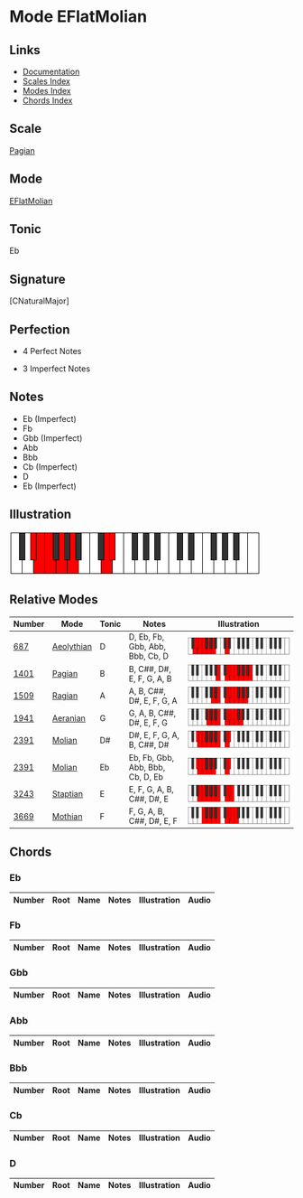 # Mode EFlatMolian

## Links

- [Documentation](index.md)
- [Scales Index](Scales.md)
- [Modes Index](Modes.md)
- [Chords Index](Chords.md)

## Scale

[Pagian](ScalePagian.md)

## Mode

[EFlatMolian](ModeEFlatMolian.md)

## Tonic

Eb

## Signature

[CNaturalMajor]

## Perfection

 - 4 Perfect Notes

 - 3 Imperfect Notes

## Notes

- Eb (Imperfect)
- Fb
- Gbb (Imperfect)
- Abb
- Bbb
- Cb (Imperfect)
- D
- Eb (Imperfect)

## Illustration

![EFlatMolian](ModeEFlatMolian.png)

## Relative Modes

| Number | Mode | Tonic | Notes | Illustration |
|--------|------|-------|-------|--------------|
| [687](https://ianring.com/musictheory/scales/687) | [Aeolythian](ModeAeolythian.md) | D | D, Eb, Fb, Gbb, Abb, Bbb, Cb, D | ![DNaturalAeolythian](ModeDNaturalAeolythian.png) |
| [1401](https://ianring.com/musictheory/scales/1401) | [Pagian](ModePagian.md) | B | B, C##, D#, E, F, G, A, B | ![BNaturalPagian](ModeBNaturalPagian.png) |
| [1509](https://ianring.com/musictheory/scales/1509) | [Ragian](ModeRagian.md) | A | A, B, C##, D#, E, F, G, A | ![ANaturalRagian](ModeANaturalRagian.png) |
| [1941](https://ianring.com/musictheory/scales/1941) | [Aeranian](ModeAeranian.md) | G | G, A, B, C##, D#, E, F, G | ![GNaturalAeranian](ModeGNaturalAeranian.png) |
| [2391](https://ianring.com/musictheory/scales/2391) | [Molian](ModeMolian.md) | D# | D#, E, F, G, A, B, C##, D# | ![DSharpMolian](ModeDSharpMolian.png) |
| [2391](https://ianring.com/musictheory/scales/2391) | [Molian](ModeMolian.md) | Eb | Eb, Fb, Gbb, Abb, Bbb, Cb, D, Eb | ![EFlatMolian](ModeEFlatMolian.png) |
| [3243](https://ianring.com/musictheory/scales/3243) | [Staptian](ModeStaptian.md) | E | E, F, G, A, B, C##, D#, E | ![ENaturalStaptian](ModeENaturalStaptian.png) |
| [3669](https://ianring.com/musictheory/scales/3669) | [Mothian](ModeMothian.md) | F | F, G, A, B, C##, D#, E, F | ![FNaturalMothian](ModeFNaturalMothian.png) |

## Chords

### Eb

| Number | Root | Name | Notes | Illustration | Audio |
|--------|------|------|-------|--------------|-------|

### Fb

| Number | Root | Name | Notes | Illustration | Audio |
|--------|------|------|-------|--------------|-------|

### Gbb

| Number | Root | Name | Notes | Illustration | Audio |
|--------|------|------|-------|--------------|-------|

### Abb

| Number | Root | Name | Notes | Illustration | Audio |
|--------|------|------|-------|--------------|-------|

### Bbb

| Number | Root | Name | Notes | Illustration | Audio |
|--------|------|------|-------|--------------|-------|

### Cb

| Number | Root | Name | Notes | Illustration | Audio |
|--------|------|------|-------|--------------|-------|

### D

| Number | Root | Name | Notes | Illustration | Audio |
|--------|------|------|-------|--------------|-------|

